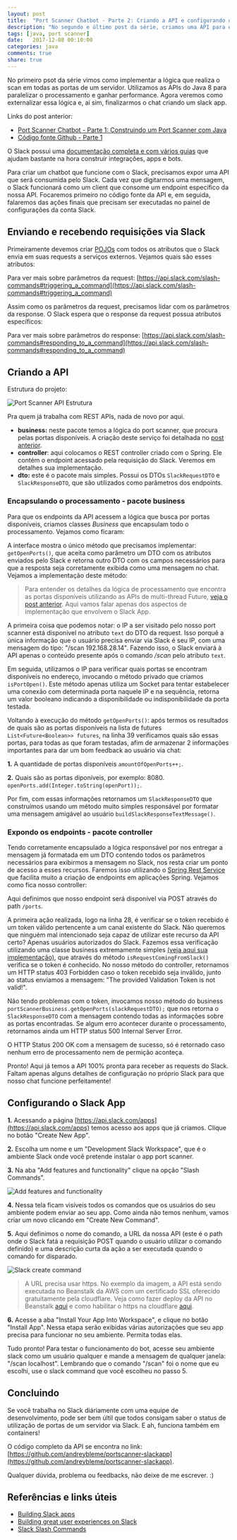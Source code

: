 ```yaml
---
layout: post
title:  "Port Scanner Chatbot - Parte 2: Criando a API e configurando o Slack App"
description: "No segundo e último post da série, criamos uma API para expor nosso serviço de port scan e configuramos o Slack App."
tags: [java, port scanner]
date:   2017-12-08 00:10:00
categories: java
comments: true
share: true
---
```


No primeiro psot da série vimos como implementar a lógica que realiza o scan em todas as portas de um servidor. Utilizamos as APIs do Java 8 para paralelizar o processamento e ganhar performance. Agora veremos como externalizar essa lógica e, aí sim, finalizarmos o chat criando um slack app.

Links do post anterior: 

- [Port Scanner Chatbot - Parte 1: Construindo um Port Scanner com Java](http://andreybleme.com/2017-06-18/construindo-port-scanner-com-java/)
- [Código fonte Github - Parte 1](https://github.com/andreybleme/portscanner-slackapp/releases/tag/v0.1)

O Slack possui uma [documentação completa e com vários guias](https://api.slack.com/slack-apps) que ajudam bastante na hora construir integrações, apps e bots.

Para criar um chatbot que funcione com o Slack, precisamos expor uma API que será consumida pelo Slack. Cada vez que digitarmos uma mensagem, o Slack funcionará como um client que consome um endpoint específico da nossa API. Focaremos primeiro no código fonte da API e, em seguida, falaremos das ações finais que precisam ser executadas no painel de configurações da conta Slack.


Enviando e recebendo requisições via Slack
-------------

Primeiramente devemos criar [POJOs](https://pt.wikipedia.org/wiki/Plain_Old_Java_Objects) com todos os atributos que o Slack envia em suas requests a serviços externos. Vejamos quais são esses atributos:

<script src="https://gist.github.com/andreybleme/54394e119dfec0989e5cff1d0e17ab77.js"></script>

Para ver mais sobre parâmetros da request: [https://api.slack.com/slash-commands#triggering_a_command](https://api.slack.com/slash-commands#triggering_a_command)

Assim como os parâmetros da request, precisamos lidar com os parâmetros da response. O Slack espera que o response da request possua atributos específicos:

<script src="https://gist.github.com/andreybleme/922491b7869f59679162c49ee0fbf3bf.js"></script>

Para ver mais sobre parâmetros do response: [https://api.slack.com/slash-commands#responding_to_a_command](https://api.slack.com/slash-commands#responding_to_a_command)

Criando a API
-------------
Estrutura do projeto:

![Port Scanner API Estrutura](https://raw.githubusercontent.com/andreybleme/andreybleme.github.io/master/assets/img/estrutura-portscanner.png "Port Scanner API Estrutura")

Pra quem já trabalha com REST APIs, nada de novo por aqui.

- **business:** neste pacote temos a lógica do port scanner, que procura pelas portas disponíveis. A criação deste serviço foi detalhada no [post anterior](http://andreybleme.com/2017-06-18/construindo-port-scanner-com-java/).
-  **controller**: aqui colocamos o REST controller criado com o Spring. Ele contém o endpoint acessado pela requisição do Slack. Veremos em detalhes sua implementação.
- **dto:** este é o pacote mais simples. Possui os DTOs  	`SlackRequestDTO` e `SlackResponseDTO`, que são utilizados como parâmetros dos endpoints.

### Encapsulando o processamento - pacote business
Para que os endpoints da API acessem a lógica que busca por portas disponíveis, criamos classes *Business*  que encapsulam todo o processamento. Vejamos como ficaram:

<script src="https://gist.github.com/andreybleme/8d38efc2efeb9220ca536e5adcb6db00.js"></script>

A interface mostra o único método que precisamos implementar: `getOpenPorts()`, que aceita como parâmetro um DTO com os atributos enviados pelo Slack e retorna outro DTO com os campos necessários para que a resposta seja corretamente exibida como uma mensagem no chat. Vejamos a implementação deste método:

<script src="https://gist.github.com/andreybleme/bd40cad9d1edd4b34cf91f5d95c30a39.js"></script>

> Para entender os detalhes da lógica de processamento que encontra as portas disponíveis utilizando as APIs de multi-thread Future, [veja o post anterior](http://andreybleme.com/2017-06-18/construindo-port-scanner-com-java/). Aqui vamos falar apenas dos aspectos de implementação que envolvem o Slack App.

A primeira coisa que podemos notar: o IP a ser visitado pelo nosso port scanner está disponível no atributo `text` do DTO da request. Isso porquê a única informação que o usuário precisa enviar via Slack é seu IP, com uma mensagem do tipo: "/scan 192.168.28.14". Fazendo isso, o Slack enviará à API apenas o conteúdo presente após o comando */scan* pelo atributo `text`.

Em seguida, utilizamos o IP para verificar quais portas se encontram disponíveis no endereço, invocando o método privado que criamos `isPortOpen()`. Este método apenas utiliza um Socket para tentar estabelecer uma conexão com determinada porta naquele IP e na sequência, retorna um valor booleano indicando a disponibilidade ou indisponibilidade da porta testada.

Voltando à execução do método `getOpenPorts()`: após termos os resultados de quais são as portas disponíveis na lista de futures `List<Future<Boolean>> futures`, na linha 39 verificamos quais são essas portas, para todas as que foram testadas, afim de armazenar 2 informações importantes para dar um bom feedback ao usuário via chat: 

**1.** A quantidade de portas disponíveis `amountOfOpenPorts++;`.

**2.** Quais são as portas diponíveis, por exemplo: 8080. `openPorts.add(Integer.toString(openPort));`.

Por fim, com essas informações retornamos um `SlackResponseDTO` que construímos usando um método muito simples responsável por formatar uma mensagem amigável ao usuário `buildSlackResponseTextMessage()`.

### Expondo os endpoints - pacote controller
Tendo corretamente encapsulado a lógica responsável por nos entregar a mensagem já formatada em um DTO contendo todos os parâmetros necessários para exibirmos a mensagem no Slack, nos resta criar um ponto de acesso a esses recursos. Faremos isso utilizando o [Spring Rest Service](http://spring.io/guides/gs/rest-service/) que facilita muito a criação de endpoints em aplicações Spring. Vejamos como fica nosso controller:

<script src="https://gist.github.com/andreybleme/b3aba52a012a4a710eea937d04e58583.js"></script>

Aqui definimos que nosso endpoint será disponível via POST através do path `/ports`. 

A primeira ação realizada, logo na linha 28, é verificar se o token recebido é um token válido pertencente a um canal existente do Slack. Não queremos que ninguém mal intencionado seja capaz de utilizar este recurso da API certo? Apenas usuários autorizados do Slack. Fazemos essa verificação utilizando uma classe business extremamente simples [(veja aqui sua implementação)](https://github.com/andreybleme/portscanner-slackapp/blob/master/src/main/java/com/portscanner/business/SlackVerificationTokenBusinessImpl.java), que através do método  `isRequestComingFromSlack()` verifica se o token é conhecido. No nosso método do controller, retornamos um HTTP status 403 Forbidden caso o token recebido seja inválido, junto ao status enviamos a mensagem: "The provided Validation Token is not valid!".

 Não tendo problemas com o token, invocamos nosso método do business `portScannerBusiness.getOpenPorts(slackRequestDTO);` que nos retorna o `SlackResponseDTO` com a mensagem contendo todas as informações sobre as portas encontradas. Se algum erro acontecer durante o processamento, retornamos ainda um HTTP status 500 Internal Server Error. 

O HTTP Status 200 OK com a mensagem de sucesso, só é retornado caso nenhum erro de processamento nem de permição aconteça.

Pronto! Aqui já temos a API 100% pronta para receber as requests do Slack. Faltam apenas alguns detalhes de configuração no próprio Slack para que nosso chat funcione perfeitamente!

Configurando o Slack App
-------------
**1.** Acessando a página [https://api.slack.com/apps](https://api.slack.com/apps) temos acesso aos apps que já criamos. Clique no botão "Create New App".

**2.** Escolha um nome e um "Development Slack Workspace", que é o ambiente Slack onde você pretende instalar o app port scanner.

**3.** Na aba "Add features and functionality" clique na opção "Slash Commands".

![Add features and functionality](https://raw.githubusercontent.com/andreybleme/andreybleme.github.io/master/assets/img/slack-features-functionality.png "Add features and functionality")

**4.** Nessa tela ficam visíveis todos os comandos que os usuários do seu ambiente podem enviar ao seu app. Como ainda não temos nenhum, vamos criar um novo clicando em "Create New Command".

**5.** Aqui definimos o nome do comando, a URL da nossa API (este é o path onde o Slack fatá a requisição POST quando o usuário utilizar o comando definido) e uma descrição curta da ação a ser executada quando o comando for disparado.

![Slack create command](https://raw.githubusercontent.com/andreybleme/andreybleme.github.io/master/assets/img/slack-create-command.png "Slack create command")


> A URL precisa usar https. No exemplo da imagem, a API está sendo executada no Beanstalk da AWS com um certificado SSL oferecido gratuitamente pela cloudflare. Veja como fazer deploy da API no Beanstalk [aqui](https://aws.amazon.com/pt/blogs/devops/deploying-a-spring-boot-application-on-aws-using-aws-elastic-beanstalk/) e como habilitar o https na cloudflare [aqui](http://andreybleme.com/2017-02-28/ssl-gratuito-cloudflare/).

**6.** Acesse a aba "Install Your App Into Workspace", e clique no botão "Install App". Nessa etapa serão exibidas várias autorizações que seu app precisa para funcionar no seu ambiente. Permita todas elas.

Tudo pronto! Para testar o funcionamento do bot, acesse seu ambiente slack como um usuário qualquer e mande a mensagem de qualquer janela:
"/scan localhost". Lembrando que o comando "/scan" foi o nome que eu escolhi, use o slack command que você escolheu no passo 5.

Concluindo
-------------
Se você trabalha no Slack diáriamente com uma equipe de desenvolvimento, pode ser bem últil que todos consigam saber o status de utilização de portas de um servidor via Slack. E ah, funciona também em containers!

O código completo da API se encontra no link: [https://github.com/andreybleme/portscanner-slackapp](https://github.com/andreybleme/portscanner-slackapp). 

Qualquer dúvida, problema ou feedbacks, não deixe de me escrever. :)

Referências e links úteis
-------------
- [Building Slack apps](https://api.slack.com/slack-apps)
- [Building great user experiences on Slack](https://api.slack.com/best-practices)
- [Slack Slash Commands](https://api.slack.com/slash-commands)

